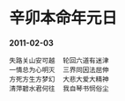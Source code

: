 # 辛卯本命年元日

__2011-02-03__

```
失路关山安可越  轮回六道有迷津
一情总为心明灭  三界同因法屈伸
方死方生方梦幻  大悲大爱大精神
清萍碧水君何往  我自琴书悯俗尘
```
